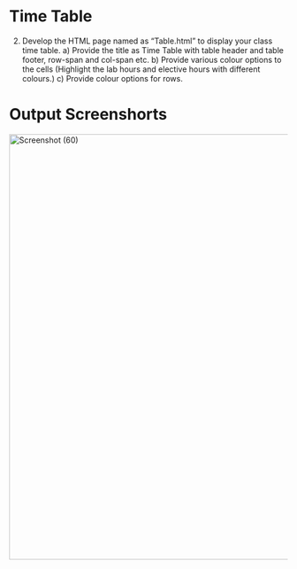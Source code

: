 # Time Table
2. Develop the HTML page named as “Table.html” to display your class time table.
    a) Provide the title as Time Table with table header and table footer, row-span and col-span etc.
    b) Provide various colour options to the cells (Highlight the lab  hours and elective hours with different colours.)
    c) Provide colour options for rows.

# Output Screenshorts
<img width="1366" height="768" alt="Screenshot (60)" src="https://github.com/user-attachments/assets/2d028298-a54b-4ef5-b1d3-6ff3ac3c8138" />
